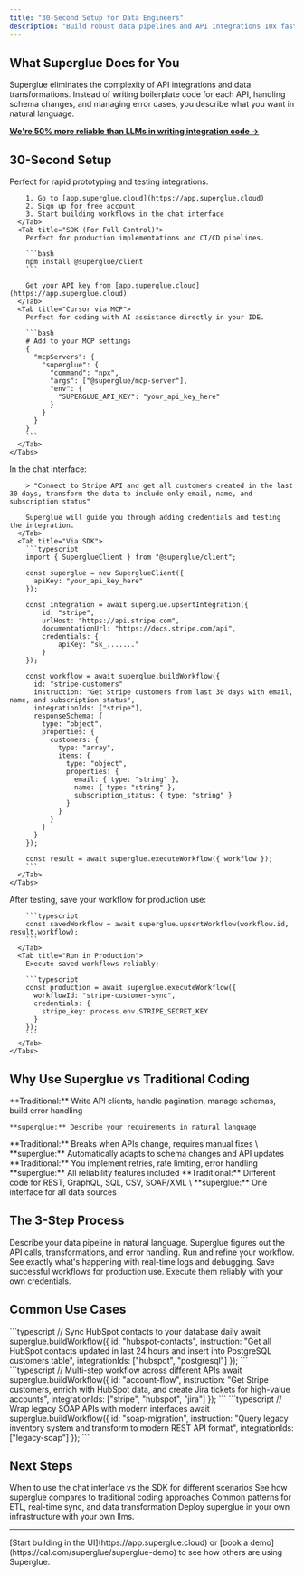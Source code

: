 ```yaml
---
title: "30-Second Setup for Data Engineers"
description: "Build robust data pipelines and API integrations 10x faster than traditional coding"
---
```


## What Superglue Does for You

Superglue eliminates the complexity of API integrations and data transformations. Instead of writing boilerplate code for each API, handling schema changes, and managing error cases, you describe what you want in natural language.

[**We're 50% more reliable than LLMs in writing integration code →**](https://superglue.ai/api-ranking/)

## 30-Second Setup

<Steps>
  <Step title="Choose Your Interface">
    <Tabs>
      <Tab title="UI/Chat (Fastest Prototyping)">
        Perfect for rapid prototyping and testing integrations.

        1. Go to [app.superglue.cloud](https://app.superglue.cloud)
        2. Sign up for free account
        3. Start building workflows in the chat interface
      </Tab>
      <Tab title="SDK (For Full Control)">
        Perfect for production implementations and CI/CD pipelines.

        ```bash
        npm install @superglue/client
        ```

        Get your API key from [app.superglue.cloud](https://app.superglue.cloud)
      </Tab>
      <Tab title="Cursor via MCP">
        Perfect for coding with AI assistance directly in your IDE.

        ```bash
        # Add to your MCP settings  
        {
          "mcpServers": {
            "superglue": {
              "command": "npx",
              "args": ["@superglue/mcp-server"],
              "env": {
                "SUPERGLUE_API_KEY": "your_api_key_here"
              }
            }
          }
        }
        ```
      </Tab>
    </Tabs>
  </Step>
  <Step title="Create Your First Integration">
    <Tabs>
      <Tab title="Via UI/Chat">
        In the chat interface:

        > "Connect to Stripe API and get all customers created in the last 30 days, transform the data to include only email, name, and subscription status"

        Superglue will guide you through adding credentials and testing the integration.
      </Tab>
      <Tab title="Via SDK">
        ```typescript
        import { SuperglueClient } from "@superglue/client";
        
        const superglue = new SuperglueClient({
          apiKey: "your_api_key_here"
        });
        
        const integration = await superglue.upsertIntegration({
        	id: "stripe",
        	urlHost: "https://api.stripe.com",
        	documentationUrl: "https://docs.stripe.com/api",
        	credentials: {
        		apiKey: "sk_......."
        	}
        });
        
        const workflow = await superglue.buildWorkflow({
          id: "stripe-customers"
          instruction: "Get Stripe customers from last 30 days with email, name, and subscription status",
          integrationIds: ["stripe"],
          responseSchema: {
            type: "object",
            properties: {
              customers: {
                type: "array",
                items: {
                  type: "object",
                  properties: {
                    email: { type: "string" },
                    name: { type: "string" },
                    subscription_status: { type: "string" }
                  }
                }
              }
            }
          }
        });
        
        const result = await superglue.executeWorkflow({ workflow });
        ```
      </Tab>
    </Tabs>
  </Step>
  <Step title="Save & Deploy">
    <Tabs>
      <Tab title="Save for Reuse">
        After testing, save your workflow for production use:

        ```typescript
        const savedWorkflow = await superglue.upsertWorkflow(workflow.id, result.workflow);
        ```
      </Tab>
      <Tab title="Run in Production">
        Execute saved workflows reliably:

        ```typescript
        const production = await superglue.executeWorkflow({
          workflowId: "stripe-customer-sync",
          credentials: {
            stripe_key: process.env.STRIPE_SECRET_KEY
          }
        });
        ```
      </Tab>
    </Tabs>
  </Step>
</Steps>

## Why Use Superglue vs Traditional Coding

<CardGroup cols={2}>
  <Card title="10x Faster Development" icon="rocket">
    **Traditional:** Write API clients, handle pagination, manage schemas, build
    error handling

    **superglue:** Describe your requirements in natural language
  </Card>
  <Card title="Self-Healing Pipelines" icon="heart">
    **Traditional:** Breaks when APIs change, requires manual fixes \
    **superglue:** Automatically adapts to schema changes and API updates
  </Card>
  <Card title="Built-in Resilience" icon="shield">
    **Traditional:** You implement retries, rate limiting, error handling
    **superglue:** All reliability features included
  </Card>
  <Card title="Universal Access" icon="database">
    **Traditional:** Different code for REST, GraphQL, SQL, CSV, SOAP/XML \
    **superglue:** One interface for all data sources
  </Card>
</CardGroup>

## The 3-Step Process

<Steps>
  <Step title="Build" icon="hammer">
    Describe your data pipeline in natural language. Superglue figures out the
    API calls, transformations, and error handling.
  </Step>
  <Step title="Test & Iterate" icon="map">
    Run and refine your workflow. See exactly what's happening with real-time
    logs and debugging.
  </Step>
  <Step title="Save & Deploy" icon="rocket">
    Save successful workflows for production use. Execute them reliably with
    your own credentials.
  </Step>
</Steps>

## Common Use Cases

<Tabs>
  <Tab title="Data Pipelines">
    ```typescript
    // Sync HubSpot contacts to your database daily
    await superglue.buildWorkflow({
      id: "hubspot-contacts",
      instruction: "Get all HubSpot contacts updated in last 24 hours and insert into PostgreSQL customers table",
      integrationIds: ["hubspot", "postgresql"]
    });
    ```
  </Tab>
  <Tab title="API Orchestration">
    ```typescript
    // Multi-step workflow across different APIs
    await superglue.buildWorkflow({
      id: "account-flow",
      instruction: "Get Stripe customers, enrich with HubSpot data, and create Jira tickets for high-value accounts",
      integrationIds: ["stripe", "hubspot", "jira"]
    });
    ```
  </Tab>
  <Tab title="Legacy Modernization">
    ```typescript
    // Wrap legacy SOAP APIs with modern interfaces
    await superglue.buildWorkflow({
      id: "soap-migration",
      instruction: "Query legacy inventory system and transform to modern REST API format",
      integrationIds: ["legacy-soap"]
    });
    ```
  </Tab>
</Tabs>

## Next Steps

<CardGroup cols={2}>
  <Card title="UI vs SDK Comparison" icon="scale" href="/data-engineers/ui-vs-sdk">
    When to use the chat interface vs the SDK for different scenarios
  </Card>
  <Card title="API Ranking Benchmark" icon="trophy" href="/data-engineers/api-ranking">
    See how superglue compares to traditional coding approaches
  </Card>
  <Card title="Data Pipeline Patterns" icon="workflow" href="/data-engineers/data-pipelines">
    Common patterns for ETL, real-time sync, and data transformation
  </Card>
  <Card title="Self-Hosting Guide" icon="server" href="/guides/self-hosting">
    Deploy superglue in your own infrastructure with your own llms.
  </Card>
</CardGroup>

---

<Card title="Ready to move beyond traditional API integration?" icon="rocket">
  [Start building in the UI](https://app.superglue.cloud) or [book a
  demo](https://cal.com/superglue/superglue-demo) to see how others are using
  Superglue.
</Card>